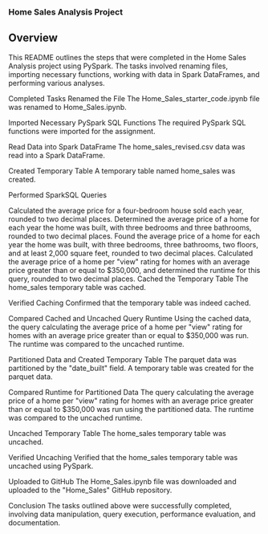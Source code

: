 ### Home Sales Analysis Project
## Overview
This README outlines the steps that were completed in the Home Sales Analysis project using PySpark. The tasks involved renaming files, importing necessary functions, working with data in Spark DataFrames, and performing various analyses.

Completed Tasks
Renamed the File
The Home_Sales_starter_code.ipynb file was renamed to Home_Sales.ipynb.

Imported Necessary PySpark SQL Functions
The required PySpark SQL functions were imported for the assignment.

Read Data into Spark DataFrame
The home_sales_revised.csv data was read into a Spark DataFrame.

Created Temporary Table
A temporary table named home_sales was created.

Performed SparkSQL Queries

Calculated the average price for a four-bedroom house sold each year, rounded to two decimal places.
Determined the average price of a home for each year the home was built, with three bedrooms and three bathrooms, rounded to two decimal places.
Found the average price of a home for each year the home was built, with three bedrooms, three bathrooms, two floors, and at least 2,000 square feet, rounded to two decimal places.
Calculated the average price of a home per "view" rating for homes with an average price greater than or equal to $350,000, and determined the runtime for this query, rounded to two decimal places.
Cached the Temporary Table
The home_sales temporary table was cached.

Verified Caching
Confirmed that the temporary table was indeed cached.

Compared Cached and Uncached Query Runtime
Using the cached data, the query calculating the average price of a home per "view" rating for homes with an average price greater than or equal to $350,000 was run. The runtime was compared to the uncached runtime.

Partitioned Data and Created Temporary Table
The parquet data was partitioned by the "date_built" field. A temporary table was created for the parquet data.

Compared Runtime for Partitioned Data
The query calculating the average price of a home per "view" rating for homes with an average price greater than or equal to $350,000 was run using the partitioned data. The runtime was compared to the uncached runtime.

Uncached Temporary Table
The home_sales temporary table was uncached.

Verified Uncaching
Verified that the home_sales temporary table was uncached using PySpark.

Uploaded to GitHub
The Home_Sales.ipynb file was downloaded and uploaded to the "Home_Sales" GitHub repository.

Conclusion
The tasks outlined above were successfully completed, involving data manipulation, query execution, performance evaluation, and documentation.
